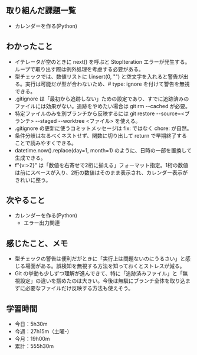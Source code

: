 ## 取り組んだ課題一覧
- カレンダーを作る(Python)
## わかったこと
- イテレータが空のときに next() を呼ぶと StopIteration エラーが発生する。ループで取り出す際は例外処理を考慮する必要がある。
- 型チェックでは、数値リストに l.insert(0, "") と空文字を入れると警告が出る。実行は可能だが型が合わないため、# type: ignore を付けて警告を無視できる。
- .gitignore は「最初から追跡しない」ための設定であり、すでに追跡済みのファイルには効果がない。追跡をやめたい場合は git rm --cached が必要。
- 特定ファイルのみを別ブランチから反映するには git restore --source=<ブランチ> --staged --worktree <ファイル> を使える。
- .gitignore の更新に使うコミットメッセージは fix: ではなく chore: が自然。
- 条件分岐はなるべくネストせず、関数に切り出して return で早期終了することで読みやすくできる。
- datetime.now().replace(day=1, month=1) のように、日時の一部を置換して生成できる。
- f"{v:>2}" は「数値を右寄せで2桁に揃える」フォーマット指定。1桁の数値は前にスペースが入り、2桁の数値はそのまま表示され、カレンダー表示がきれいに整う。
## 次やること
- カレンダーを作る(Python)
  - エラー出力関連
## 感じたこと、メモ
- 型チェックの警告は便利だがときに「実行上は問題ないのにうるさい」と感じる場面がある。誤検知を無視する方法を知っておくとストレスが減る。
- Git の挙動も少しずつ理解が進んできて、特に「追跡済みファイル」と「無視設定」の違いを掴めたのは大きい。今後は無駄にブランチ全体を取り込まずに必要なファイルだけ反映する方法も使えそう。
## 学習時間
- 今日：5h30m
- 今週：27h15m（土曜-）
- 今月：19h00m
- 累計：555h30m